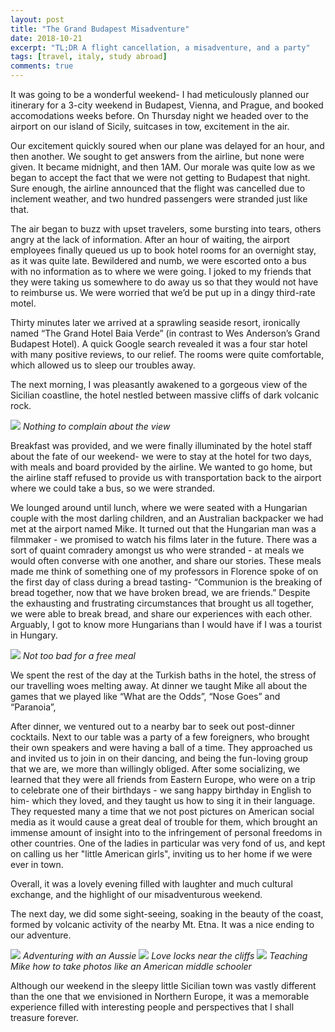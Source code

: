 ```yaml
---
layout: post
title: "The Grand Budapest Misadventure"
date: 2018-10-21
excerpt: "TL;DR A flight cancellation, a misadventure, and a party"
tags: [travel, italy, study abroad]
comments: true
---
```


It was going to be a wonderful weekend- I had meticulously planned our itinerary for a 3-city weekend in Budapest, Vienna, and Prague, and booked accomodations weeks before. On Thursday night we headed over to the airport on our island of Sicily, suitcases in tow, excitement in the air.

Our excitement quickly soured when our plane was delayed for an hour, and then another. We sought to get answers from the airline, but none were given. It became midnight, and then 1AM. Our morale was quite low as we began to accept the fact that we were not getting to Budapest that night. Sure enough, the airline announced that the flight was cancelled due to inclement weather, and two hundred passengers were stranded just like that.

The air began to buzz with upset travelers, some bursting into tears, others angry at the lack of information. After an hour of waiting, the airport employees finally queued us up to book hotel rooms for an overnight stay, as it was quite late. Bewildered and numb, we were escorted onto a bus with no information as to where we were going. I joked to my friends that they were taking us somewhere to do away us so that they would not have to reimburse us. We were worried that we’d be put up in a dingy third-rate motel.

Thirty minutes later we arrived at a sprawling seaside resort, ironically named “The Grand Hotel Baia Verde” (in contrast to Wes Anderson’s Grand Budapest Hotel). A quick Google search revealed it was a four star hotel with many positive reviews, to our relief. The rooms were quite comfortable, which allowed us to sleep our troubles away.

The next morning, I was pleasantly awakened to a gorgeous view of the Sicilian coastline, the hotel nestled between massive cliffs of dark volcanic rock. 


<img src="/assets/img/Misadventure/landscape.jpg">
<i>Nothing to complain about the view</i>

Breakfast was provided, and we were finally illuminated by the hotel staff about the fate of our weekend- we were to stay at the hotel for two days, with meals and board provided by the airline. We wanted to go home, but the airline staff refused to provide us with transportation back to the airport where we could take a bus, so we were stranded. 


We lounged around until lunch, where we were seated with a Hungarian couple with the most darling children, and an Australian backpacker we had met at the airport named Mike. It turned out that the Hungarian man was a filmmaker - we promised to watch his films later in the future. There was a sort of quaint comradery amongst us who were stranded - at meals we would often converse with one another, and share our stories. These meals made me think of something one of my professors in Florence spoke of on the first day of class during a bread tasting- “Communion is the breaking of bread together, now that we have broken bread, we are friends.” Despite the exhausting and frustrating circumstances that brought us all together, we were able to break bread, and share our experiences with each other. Arguably, I got to know more Hungarians than I would have if I was a tourist in Hungary. 

<img src="/assets/img/Misadventure/food1.JPG">
<i> Not too bad for a free meal </i>


We spent the rest of the day at the Turkish baths in the hotel, the stress of our travelling woes melting away.
At dinner we taught Mike all about the games that we played like “What are the Odds”, “Nose Goes” and “Paranoia”, 

After dinner, we ventured out to a nearby bar to seek out post-dinner cocktails. Next to our table was a party of a few foreigners, who brought their own speakers and were having a ball of a time. They approached us and invited us to join in on their dancing, and being the fun-loving group that we are, we more than willingly obliged. After some socializing, we learned that they were all friends from Eastern Europe, who were on a trip to celebrate one of their birthdays - we sang happy birthday in English to him- which they loved, and they taught us how to sing it in their language. They requested many a time that we not post pictures on American social media as it would cause a great deal of trouble for them, which brought an immense amount of insight into to the infringement of personal freedoms in other countries. One of the ladies in particular was very fond of us, and kept on calling us her "little American girls", inviting us to her home if we were ever in town.

Overall, it was a lovely evening filled with laughter and much cultural exchange, and the highlight of our misadventurous weekend. 

The next day, we did some sight-seeing, soaking in the beauty of the coast, formed by volcanic activity of the nearby Mt. Etna. It was a nice ending to our adventure. 

<img src="/assets/img/Misadventure/group.JPG">
<i>Adventuring with an Aussie</i>

<img src="/assets/img/Misadventure/locks.jpg">
<i>Love locks near the cliffs</i>

<img src="/assets/img/Misadventure/Feet.jpg">
<i>Teaching Mike how to take photos like an American middle schooler </i>



Although our weekend in the sleepy little Sicilian town was vastly different than the one that we envisioned in Northern Europe, it was a memorable experience filled with interesting people and perspectives that I shall treasure forever. 
